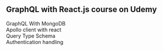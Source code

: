 ## GraphQL with React.js course on Udemy

GraphQL With MongoDB    
Apollo client with react    
Query Type Schema    
Authentication handling     

